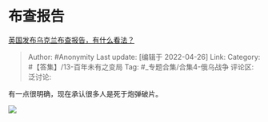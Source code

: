 # 布查报告
[英国发布乌克兰布查报告，有什么看法？](https://www.zhihu.com/question/529886967/answer/2458414308)

> Author: #Anonymity
> Last update: [编辑于 2022-04-26]
> Link:
> Category: #【答集】/13-百年未有之变局
> Tag: #_专题合集/合集4-俄乌战争 
> 评论区:
> 泛讨论:

有一点很明确，现在承认很多人是死于炮弹破片。

![](https://pica.zhimg.com/80/v2-5d03564c0329513e34176e6a8e248da4_1440w.webp?source=c8b7c179)
